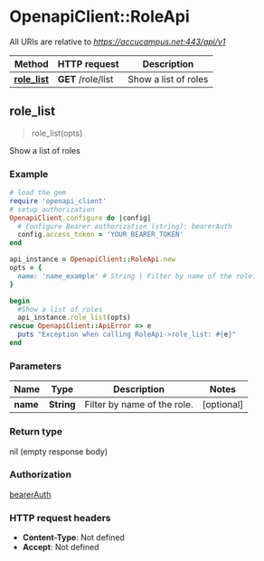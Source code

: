 # OpenapiClient::RoleApi

All URIs are relative to *https://accucampus.net:443/api/v1*

Method | HTTP request | Description
------------- | ------------- | -------------
[**role_list**](RoleApi.md#role_list) | **GET** /role/list | Show a list of roles



## role_list

> role_list(opts)

Show a list of roles

### Example

```ruby
# load the gem
require 'openapi_client'
# setup authorization
OpenapiClient.configure do |config|
  # Configure Bearer authorization (string): bearerAuth
  config.access_token = 'YOUR_BEARER_TOKEN'
end

api_instance = OpenapiClient::RoleApi.new
opts = {
  name: 'name_example' # String | Filter by name of the role.
}

begin
  #Show a list of roles
  api_instance.role_list(opts)
rescue OpenapiClient::ApiError => e
  puts "Exception when calling RoleApi->role_list: #{e}"
end
```

### Parameters


Name | Type | Description  | Notes
------------- | ------------- | ------------- | -------------
 **name** | **String**| Filter by name of the role. | [optional] 

### Return type

nil (empty response body)

### Authorization

[bearerAuth](../README.md#bearerAuth)

### HTTP request headers

- **Content-Type**: Not defined
- **Accept**: Not defined

